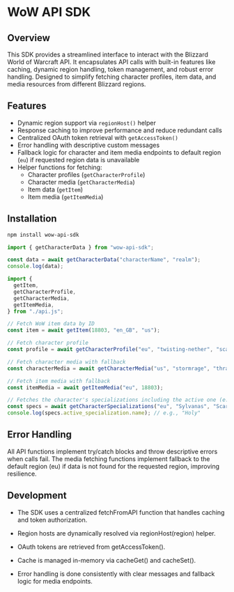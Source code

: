 # WoW API SDK

## Overview

This SDK provides a streamlined interface to interact with the Blizzard World of Warcraft API. It encapsulates API calls with built-in features like caching, dynamic region handling, token management, and robust error handling. Designed to simplify fetching character profiles, item data, and media resources from different Blizzard regions.

## Features

- Dynamic region support via `regionHost()` helper
- Response caching to improve performance and reduce redundant calls
- Centralized OAuth token retrieval with `getAccessToken()`
- Error handling with descriptive custom messages
- Fallback logic for character and item media endpoints to default region (`eu`) if requested region data is unavailable
- Helper functions for fetching:
  - Character profiles (`getCharacterProfile`)
  - Character media (`getCharacterMedia`)
  - Item data (`getItem`)
  - Item media (`getItemMedia`)

## Installation

```bash
npm install wow-api-sdk
```

```jsx
import { getCharacterData } from "wow-api-sdk";

const data = await getCharacterData("characterName", "realm");
console.log(data);
```

```jsx
import {
  getItem,
  getCharacterProfile,
  getCharacterMedia,
  getItemMedia,
} from "./api.js";

// Fetch WoW item data by ID
const item = await getItem(18803, "en_GB", "us");

// Fetch character profile
const profile = await getCharacterProfile("eu", "twisting-nether", "scartx");

// Fetch character media with fallback
const characterMedia = await getCharacterMedia("us", "stormrage", "thrall");

// Fetch item media with fallback
const itemMedia = await getItemMedia("eu", 18803);

// Fetches the character's specializations including the active one (e.g. DPS, Healer, Tank).
const specs = await getCharacterSpecializations("eu", "Sylvanas", "Scartx");
console.log(specs.active_specialization.name); // e.g., "Holy"
```

## Error Handling

All API functions implement try/catch blocks and throw descriptive errors when calls fail. The media fetching functions implement fallback to the default region (eu) if data is not found for the requested region, improving resilience.

## Development

- The SDK uses a centralized fetchFromAPI function that handles caching and token authorization.

- Region hosts are dynamically resolved via regionHost(region) helper.

- OAuth tokens are retrieved from getAccessToken().

- Cache is managed in-memory via cacheGet() and cacheSet().

- Error handling is done consistently with clear messages and fallback logic for media endpoints.
